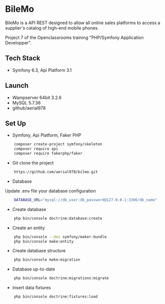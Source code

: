 # BileMo

BileMo is a API REST designed to allow all online sales platforms to access a supplier's catalog of high-end mobile phones.

Project 7 of the Openclassrooms training "PHP/Symfony Application Developper".

## Tech Stack

* Symfony 6.3, Api Platform 3.1

## Launch

* Wampserver 64bit 3.2.6
* MySQL 5.7.36
* github/aerial978

## Set Up

* Symfony, Api Platform, Faker PHP

```bash
    composer create-project symfony/skeleton
    composer require api
    composer require fakerphp/faker
```

* Git clone the project

```bash
    https://github.com/aerial978/bilmo.git
```

* Database

Update .env file your database configuration

```bash
    DATABASE_URL="mysql://db_user:db_password@127.0.0.1:3306/db_name"
```

* Create database

```bash
    php bin/console doctrine:database:create
```

* Create an entity

```bash
    php bin/console --dev symfony/maker-bundle
    php bin/console make:entity
```

* Create database structure

```bash
    php bin/console make:migration
```

* Database up-to-date

```bash
    php bin/console doctrine:migrations:migrate
```

* Insert data fixtures

```bash
    php bin/console doctrine:fixtures:load
```





